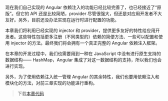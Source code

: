 现在我们自己实现的 Angular 依赖注入的功能已经比较完善了，也已经接近了“原版”。但它的 API 还是比较简陋，provider 尽管很强大，但还是对应用开发者不大友好。另外，目前还没办法实现在运行时进行配置的功能。

本章我们将利用已经实现的 injector 和 provider，提供更多友好的特性给应用开发者。这些特性包括更多注册（不同类型的）依赖的简便方法、一些可以配置和使用 injector 的方法。最终我们将会拥有一个真正完整的 Angular 依赖注入框架。

在本章的开发过程中，我们也需要用到一种在 JavaScript 中没有进行原生支持的数据结构—— HashMap，Angular 集成了对这一数据结构的支持，所以我们也会进行实现。

另外，为了使用依赖注入统一管理 Angular 的其余特性，我们也要用依赖注入和模块化的方法，对前三章实现的功能进行重构。

> 下载[本章代码](https://github.com/teropa/build-your-own-angularjs/releases/tag/chapter12-providers)




